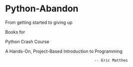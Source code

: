 # Python-Abandon
From getting started to giving up

Books for

Python Crash Course

A Hands-On, Project-Based Introduction to Programming

                                            -- Eric Matthes
